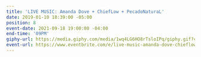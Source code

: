 ```yaml
---
title: 'LIVE MUSIC: Amanda Dove + ChiefLow + PecadoNaturaL'
date: 2019-01-10 18:39:00 -05:00
position: 8
event-date: 2021-09-18 19:00:00 -04:00
end-time: '09PM'
giphy-url: https://media.giphy.com/media/1wq4LG6HO8rTsloIPq/giphy.gif?cid=ecf05e470m84jvn3rlltlg2j5hrk4o0ysdz461v5smrdz16x&rid=giphy.gif&ct=g
event-url: https://www.eventbrite.com/e/live-music-amanda-dove-chieflow-pecadonatural-tickets-168136114645
---
```


